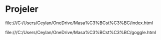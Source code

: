 # Projeler

file:///C:/Users/Ceylan/OneDrive/Masa%C3%BCst%C3%BC/index.html

file:///C:/Users/Ceylan/OneDrive/Masa%C3%BCst%C3%BC/goggle.html

